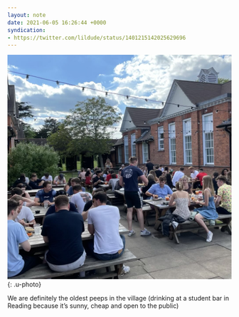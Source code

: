 ```yaml
---
layout: note
date: 2021-06-05 16:26:44 +0000
syndication:
- https://twitter.com/lildude/status/1401215142025629696
---
```


![](/img/ccbe9c7f1034cb1a7eca119f2c10fddf38ce64c15a51fe212337a53eef631b2f.jpeg){: .u-photo}
 
We are definitely the oldest peeps in the village (drinking at a student bar in Reading because it’s sunny, cheap and open to the public)
